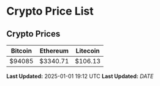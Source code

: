 # Crypto Price List

## Crypto Prices
| Bitcoin | Ethereum | Litecoin |
| ------- | -------- | -------- |
| $94085 | $3340.71 | $106.13 |
**Last Updated:** 2025-01-01 19:12 UTC
**Last Updated:** $DATE$
